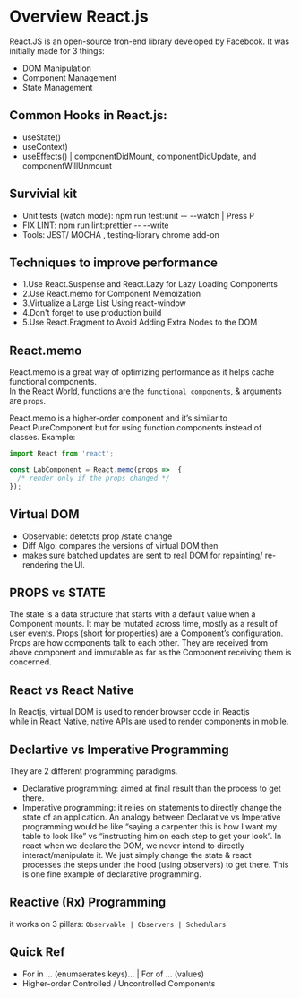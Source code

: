 # Overview React.js

React.JS is an open-source fron-end library developed by Facebook.
It was initially made for 3 things:
 * DOM Manipulation
 * Component Management
 * State Management

## Common Hooks in React.js:
 * useState()
 * useContext)
 * useEffects() | componentDidMount, componentDidUpdate, and componentWillUnmount

## Survivial kit
* Unit tests (watch mode): npm run test:unit -- --watch | Press P
* FIX LINT: npm run lint:prettier -- --write
* Tools: JEST/ MOCHA , testing-library chrome add-on


## Techniques to improve performance
* 1.Use React.Suspense and React.Lazy for Lazy Loading Components
* 2.Use React.memo for Component Memoization
* 3.Virtualize a Large List Using react-window
* 4.Don't forget to use production build
* 5.Use React.Fragment to Avoid Adding Extra Nodes to the DOM


## React.memo
React.memo is a great way of optimizing performance as it helps cache functional components.  
In the React World, functions are the `functional components`, & arguments are `props`.

React.memo is a higher-order component and it’s similar to React.PureComponent but for using function components instead of classes. Example:

```js
import React from 'react';

const LabComponent = React.memo(props =>  {
  /* render only if the props changed */
});
```

## Virtual DOM
 * Observable: detetcts prop /state change
 * Diff Algo: compares the versions of virtual DOM then 
 * makes sure batched updates are sent to real DOM for repainting/ re-rendering the UI.

## PROPS vs STATE
The state is a data structure that starts with a default value when a Component mounts. It may be mutated across time, mostly as a result of user events.
Props (short for properties) are a Component’s configuration. Props are how components talk to each other. They are received from above component and immutable as far as the Component receiving them is concerned.

## React vs React Native
In Reactjs, virtual DOM is used to render browser code in Reactjs  
while in React Native, native APIs are used to render components in mobile.


## Declartive vs Imperative Programming
They are 2 different programming paradigms. 

 * Declarative programming: aimed at final result than the process to get there. 
 * Imperative programming: it relies on statements to directly change the state  of an application. An analogy between Declarative vs Imperative programming would be like “saying a carpenter this is how I want my table to look like” vs “instructing him on each step to get your look”. In react when we declare the DOM, we never intend to directly interact/manipulate it. We just simply change the state & react processes the steps under the hood (using observers) to get there. This is one fine example of declarative programming. 


## Reactive (Rx) Programming
it works on 3 pillars: `Observable | Observers | Schedulars`


## Quick Ref
 * For in ... (enumaerates keys)... | For of ... (values)
 * Higher-order Controlled / Uncontrolled Components
